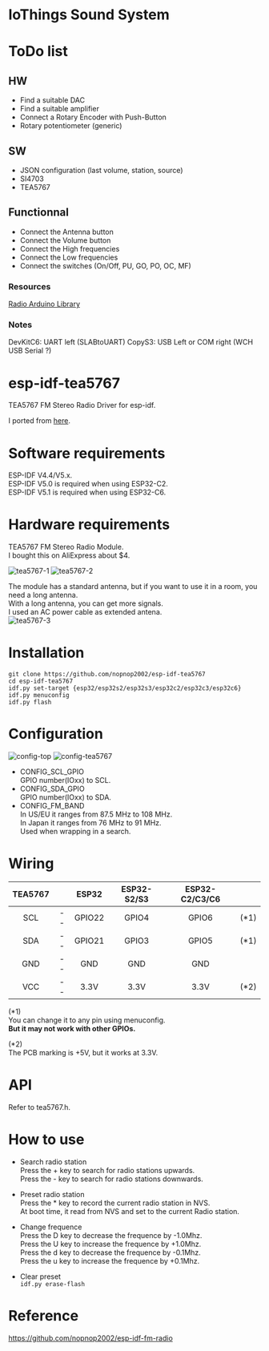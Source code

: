 # IoThings Sound System
# ToDo list
## HW
- Find a suitable DAC
- Find a suitable amplifier
- Connect a Rotary Encoder with Push-Button
- Rotary potentiometer (generic)

## SW
- JSON configuration (last volume, station, source)
- SI4703
- TEA5767

## Functionnal
- Connect the Antenna button
- Connect the Volume button
- Connect the High frequencies
- Connect the Low frequencies
- Connect the switches (On/Off, PU, GO, PO, OC, MF)

### Resources
[Radio Arduino Library](https://www.mathertel.de/Arduino/RadioLibrary.aspx)
[](https://github.com/esp-rs/espflash/tree/main/espflash#configuration-file)
[](https://docs.espressif.com/projects/esp-idf/en/v5.3/esp32s3/api-guides/partition-tables.html)

### Notes
DevKitC6: UART left (SLABtoUART)
CopyS3: USB Left or COM right (WCH USB Serial ?)

# esp-idf-tea5767
TEA5767 FM Stereo Radio Driver for esp-idf.

I ported from [here](https://github.com/andykarpov/TEA5767).   

# Software requirements
ESP-IDF V4.4/V5.x.   
ESP-IDF V5.0 is required when using ESP32-C2.   
ESP-IDF V5.1 is required when using ESP32-C6.   

# Hardware requirements   
TEA5767 FM Stereo Radio Module.   
I bought this on AliExpress about $4.   

![tea5767-1](https://user-images.githubusercontent.com/6020549/146292319-adf96f9a-f076-4b4f-be9f-2a2928c0b92f.JPG)
![tea5767-2](https://user-images.githubusercontent.com/6020549/146292325-c70aaddb-6f61-45ca-8de3-42ba3f375876.JPG)

The module has a standard antenna, but if you want to use it in a room, you need a long antenna.   
With a long antenna, you can get more signals.   
I used an AC power cable as extended antena.   
![tea5767-3](https://user-images.githubusercontent.com/6020549/146294473-9b514cf8-ca94-49d8-a723-ec67185ec119.JPG)


# Installation
```
git clone https://github.com/nopnop2002/esp-idf-tea5767
cd esp-idf-tea5767
idf.py set-target {esp32/esp32s2/esp32s3/esp32c2/esp32c3/esp32c6}
idf.py menuconfig
idf.py flash
```

# Configuration   

![config-top](https://user-images.githubusercontent.com/6020549/146292879-4be4bc9b-6a2e-4cb9-b0a8-bdad5fae8615.jpg)
![config-tea5767](https://user-images.githubusercontent.com/6020549/146292884-e29e45a4-4f99-4314-bb20-4f03bacbe2f7.jpg)

- CONFIG_SCL_GPIO   
 GPIO number(IOxx) to SCL.
- CONFIG_SDA_GPIO   
 GPIO number(IOxx) to SDA.
- CONFIG_FM_BAND   
 In US/EU it ranges from 87.5 MHz to 108 MHz.   
 In Japan it ranges from 76 MHz to 91 MHz.   
 Used when wrapping in a search.   

# Wiring

|TEA5767||ESP32|ESP32-S2/S3|ESP32-C2/C3/C6||
|:-:|:-:|:-:|:-:|:-:|:-:|
|SCL|--|GPIO22|GPIO4|GPIO6|(*1)|
|SDA|--|GPIO21|GPIO3|GPIO5|(*1)|
|GND|--|GND|GND|GND||
|VCC|--|3.3V|3.3V|3.3V|(*2)|

(*1)   
You can change it to any pin using menuconfig.   
__But it may not work with other GPIOs.__

(*2)   
The PCB marking is +5V, but it works at 3.3V.   


# API
Refer to tea5767.h.   

# How to use   

- Search radio station   
 Press the + key to search for radio stations upwards.   
 Press the - key to search for radio stations downwards.   

- Preset radio station   
 Press the * key to record the current radio station in NVS.   
 At boot time, it read from NVS and set to the current Radio station.   

- Change frequence   
 Press the D key to decrease the frequence by -1.0Mhz.   
 Press the U key to increase the frequence by +1.0Mhz.   
 Press the d key to decrease the frequence by -0.1Mhz.   
 Press the u key to increase the frequence by +0.1Mhz.   

- Clear preset   
 ```idf.py erase-flash```   


# Reference   
https://github.com/nopnop2002/esp-idf-fm-radio

